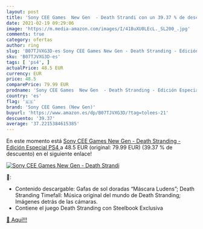 ```yaml
---
layout: post
title: 'Sony CEE Games  New Gen  - Death Strandi con un 39.37 % de descuento'
date: 2021-02-19 09:29:06
image: 'https://m.media-amazon.com/images/I/418uXU0LEcL._SL200_.jpg'
comments: true
category: ofertas
author: ring
slug: 'B07TJVXG3D-es Sony CEE Games New Gen - Death Stranding - Edición...'
sku: 'B07TJVXG3D-es'
tags: [ 'ps4', ]
actualPrice: 48.5 EUR
currency: EUR
price: 48.5
comparePrice: 79.99 EUR
prodname: 'Sony CEE Games  New Gen  - Death Stranding - Edición Especial  PS4 '
country: 'es'
flag: '🇪🇸'
brand: 'Sony CEE Games (New Gen)'
buyurl: 'https://www.amazon.es/dp/B07TJVXG3D/?tag=tolees-21'
descuento: '39.37'
average: '37.2215384615385'
---
```


En este momento está [Sony CEE Games  New Gen  - Death Stranding - Edición Especial  PS4 ](https://www.amazon.es/dp/B07TJVXG3D/?tag=tolees-21) a 48.5 EUR (original: 79.99 EUR) (39.37 %  de descuento) en el siguiente enlace!

[![Sony CEE Games  New Gen  - Death Strandi](https://m.media-amazon.com/images/I/418uXU0LEcL._SL200_.jpg)](https://www.amazon.es/dp/B07TJVXG3D/?tag=tolees-21)

🔎:

- Contenido descargable: Gafas de sol doradas “Máscara Ludens”; Death Stranding Timefall: Música original del mundo de Death Stranding; Imágenes detrás de las cámaras.
- Contiene el juego Death Stranding con Steelbook Exclusiva

[🛒 Aquí!!!](https://www.amazon.es/dp/B07TJVXG3D/?tag=tolees-21)
